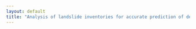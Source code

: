 ```yaml
---
layout: default
title: "Analysis of landslide inventories for accurate prediction of debris-flow source areas"
---
```

